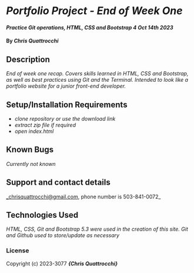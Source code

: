 # _Portfolio Project - End of Week One_

#### _Practice Git operations, HTML, CSS and Bootstrap 4 Oct 14th 2023_

#### By _**Chris Quattrocchi**_

## Description

_End of week one recap. Covers skills learned in HTML, CSS and Bootstrap, as well as best practices using Git and the Terminal. Intended to look like a portfolio website for a junior front-end developer._

## Setup/Installation Requirements

* _clone repository or use the download link_
* _extract zip file if required_
* _open index.html_


## Known Bugs

_Currently not known_

## Support and contact details

_chrisquattrocchi@gmail.com, phone number is 503-841-0072_

## Technologies Used

_HTML, CSS, Git and Bootstrap 5.3 were used in the creation of this site. Git and Github used to store/update as necessary_

### License

Copyright (c) 2023-3077 **_{Chris Quattrocchi}_**
